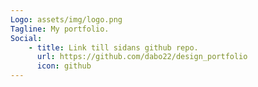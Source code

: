 ```yaml
---
Logo: assets/img/logo.png
Tagline: My portfolio.
Social:
    - title: Link till sidans github repo.
      url: https://github.com/dabo22/design_portfolio
      icon: github
---
```

